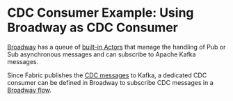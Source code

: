 # CDC Consumer Example: Using Broadway as CDC Consumer

[Broadway](/articles/19_Broadway/01_broadway_overview.md) has a queue of [built-in Actors](https://github.com/k2view-academy/K2View-Academy/blob/Academy_6.2_CDC_Tali/articles/19_Broadway/actors/04_queue_actors.md) that manage the handling of Pub or Sub asynchronous messages and can subscribe to Apache Kafka messages.

Since Fabric publishes the [CDC messages](https://github.com/k2view-academy/K2View-Academy/blob/Academy_6.2_CDC_Tali/articles/18_fabric_cdc/02_cdc_messages.md) to Kafka, a dedicated CDC consumer can be defined in Broadway to subscribe CDC messages in a [Broadway flow](https://github.com/k2view-academy/K2View-Academy/blob/Academy_6.2_CDC_Tali/articles/19_Broadway/02a_broadway_flow_overview.md).